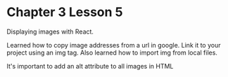 # Chapter 3 Lesson 5
Displaying images with React.

Learned how to copy image addresses from a url in google. Link it to your project using an img tag. Also learned how to import img from local files.

It's important to add an alt attribute to all images in HTML